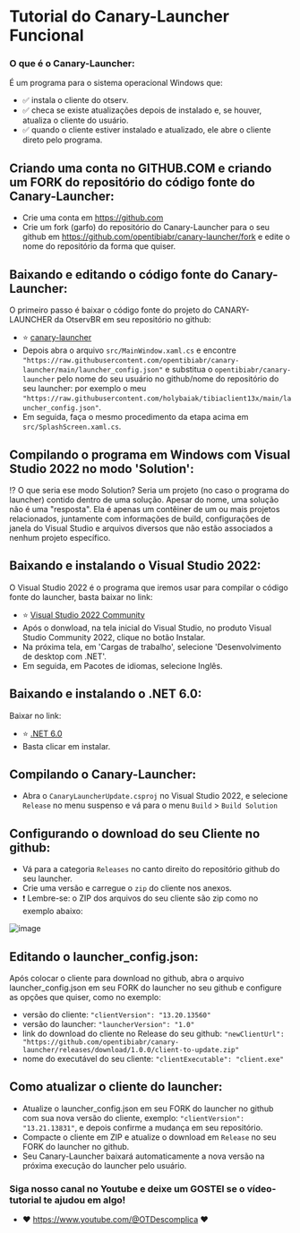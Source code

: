 # Tutorial do Canary-Launcher Funcional

### O que é o Canary-Launcher:
É um programa para o sistema operacional Windows que:
- ✅ instala o cliente do otserv.
- ✅ checa se existe atualizações depois de instalado e, se houver, atualiza o cliente do usuário.
- ✅ quando o cliente estiver instalado e atualizado, ele abre o cliente direto pelo programa.
 
## Criando uma conta no GITHUB.COM e criando um FORK do repositório do código fonte do Canary-Launcher:
- Crie uma conta em https://github.com
- Crie um fork (garfo) do repositório do Canary-Launcher para o seu github em https://github.com/opentibiabr/canary-launcher/fork e edite o nome do repositório da forma que quiser.

## Baixando e editando o código fonte do Canary-Launcher:
O primeiro passo é baixar o código fonte do projeto do CANARY-LAUNCHER da OtservBR em seu repositório no github:
- :star: [canary-launcher](https://github.com/opentibiabr/canary-launcher/archive/refs/heads/main.zip)
- Depois abra o arquivo `src/MainWindow.xaml.cs` e encontre `"https://raw.githubusercontent.com/opentibiabr/canary-launcher/main/launcher_config.json"` e
substitua o `opentibiabr/canary-launcher` pelo nome do seu usuário no github/nome do repositório do seu launcher: por exemplo o meu `"https://raw.githubusercontent.com/holybaiak/tibiaclient13x/main/launcher_config.json"`.
- Em seguida, faça o mesmo procedimento da etapa acima em `src/SplashScreen.xaml.cs`.

## Compilando o programa em Windows com Visual Studio 2022 no modo 'Solution':
:interrobang: O que seria ese modo Solution? Seria um projeto (no caso o programa do launcher) contido dentro de uma solução. Apesar do nome, uma solução não é uma "resposta". Ela é apenas um contêiner de um ou mais projetos relacionados, juntamente com informações de build, configurações de janela do Visual Studio e arquivos diversos que não estão associados a nenhum projeto específico.

## Baixando e instalando o Visual Studio 2022:
O Visual Studio 2022 é o programa que iremos usar para compilar o código fonte do launcher, basta baixar no link: 
- :star: [Visual Studio 2022 Community](https://visualstudio.microsoft.com/pt-br/thank-you-downloading-visual-studio/?sku=Community&rel=17)
- Após o donwload, na tela inicial do Visual Studio, no produto Visual Studio Community 2022, clique no botão Instalar.
- Na próxima tela, em 'Cargas de trabalho', selecione 'Desenvolvimento de desktop com .NET'.
- Em seguida, em Pacotes de idiomas, selecione Inglês.

## Baixando e instalando o .NET 6.0:
Baixar no link: 
- :star: [.NET 6.0](https://dotnet.microsoft.com/en-us/download/dotnet/6.0)
- Basta clicar em instalar.

## Compilando o Canary-Launcher:
- Abra o `CanaryLauncherUpdate.csproj` no Visual Studio 2022, e selecione `Release` no menu suspenso e vá para o menu `Build` > `Build Solution`

## Configurando o download do seu Cliente no github:
- Vá para a categoria `Releases` no canto direito do repositório github do seu launcher.
- Crie uma versão e carregue o `zip` do cliente nos anexos.
- :heavy_exclamation_mark: Lembre-se: o ZIP dos arquivos do seu cliente são zip como no exemplo abaixo: 

![image](https://github.com/OT-descomplica/tutoriais/assets/6209529/92c89f39-fefb-497a-a562-62589f31cbb9)

## Editando o launcher_config.json:
Após colocar o cliente para download no github, abra o arquivo launcher_config.json em seu FORK do launcher no seu github e configure as opções que quiser, como no exemplo:
- versão do cliente: `"clientVersion": "13.20.13560"`
- versão do launcher: `"launcherVersion": "1.0"`
- link do download do cliente no Release do seu github: `"newClientUrl": "https://github.com/opentibiabr/canary-launcher/releases/download/1.0.0/client-to-update.zip"`
- nome do executável do seu cliente: `"clientExecutable": "client.exe"`

## Como atualizar o cliente do launcher:
- Atualize o launcher_config.json em seu FORK do launcher no github com sua nova versão do cliente, exemplo: `"clientVersion": "13.21.13831"`, e depois confirme a mudança em seu repositório.
- Compacte o cliente em ZIP e atualize o download em `Release` no seu FORK do launcher no github.
- Seu Canary-Launcher baixará automaticamente a nova versão na próxima execução do launcher pelo usuário.

### Siga nosso canal no Youtube e deixe um GOSTEI se o vídeo-tutorial te ajudou em algo!
- :heart: https://www.youtube.com/@OTDescomplica :heart:
